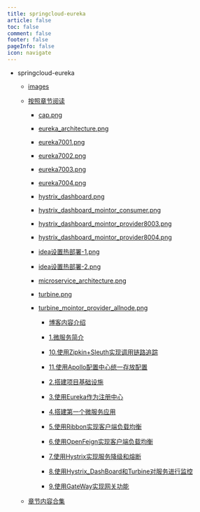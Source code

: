 ```yaml
---
title: springcloud-eureka
article: false
toc: false
comment: false
footer: false
pageInfo: false
icon: navigate
---
```


- springcloud-eureka

    - <a class="breadcrumb-link" href="images">images</a>

    - <a class="breadcrumb-link" href="shardings">按照章节阅读</a>


        - <a class="breadcrumb-link" href="shardings/cap.png">cap.png</a>

        - <a class="breadcrumb-link" href="shardings/eureka_architecture.png">eureka_architecture.png</a>

        - <a class="breadcrumb-link" href="shardings/eureka7001.png">eureka7001.png</a>

        - <a class="breadcrumb-link" href="shardings/eureka7002.png">eureka7002.png</a>

        - <a class="breadcrumb-link" href="shardings/eureka7003.png">eureka7003.png</a>

        - <a class="breadcrumb-link" href="shardings/eureka7004.png">eureka7004.png</a>

        - <a class="breadcrumb-link" href="shardings/hystrix_dashboard.png">hystrix_dashboard.png</a>

        - <a class="breadcrumb-link" href="shardings/hystrix_dashboard_mointor_consumer.png">hystrix_dashboard_mointor_consumer.png</a>

        - <a class="breadcrumb-link" href="shardings/hystrix_dashboard_mointor_provider8003.png">hystrix_dashboard_mointor_provider8003.png</a>

        - <a class="breadcrumb-link" href="shardings/hystrix_dashboard_mointor_provider8004.png">hystrix_dashboard_mointor_provider8004.png</a>

        - <a class="breadcrumb-link" href="shardings/idea设置热部署-1.png">idea设置热部署-1.png</a>

        - <a class="breadcrumb-link" href="shardings/idea设置热部署-2.png">idea设置热部署-2.png</a>

        - <a class="breadcrumb-link" href="shardings/microservice_architecture.png">microservice_architecture.png</a>

        - <a class="breadcrumb-link" href="shardings/turbine.png">turbine.png</a>

        - <a class="breadcrumb-link" href="shardings/turbine_mointor_provider_allnode.png">turbine_mointor_provider_allnode.png</a>

            - <a class="breadcrumb-link" href="shardings//springcloud-eureka-chapter-0.博客内容介绍.html">博客内容介绍</a>

            - <a class="breadcrumb-link" href="shardings//springcloud-eureka-chapter-1.微服务简介.html">1.微服务简介</a>

            - <a class="breadcrumb-link" href="shardings//springcloud-eureka-chapter-10.使用Zipkin+Sleuth实现调用链路追踪.html">10.使用Zipkin+Sleuth实现调用链路追踪</a>

            - <a class="breadcrumb-link" href="shardings//springcloud-eureka-chapter-11.使用Apollo配置中心统一存放配置.html">11.使用Apollo配置中心统一存放配置</a>

            - <a class="breadcrumb-link" href="shardings//springcloud-eureka-chapter-2.搭建项目基础设施.html">2.搭建项目基础设施</a>

            - <a class="breadcrumb-link" href="shardings//springcloud-eureka-chapter-3.使用Eureka作为注册中心.html">3.使用Eureka作为注册中心</a>

            - <a class="breadcrumb-link" href="shardings//springcloud-eureka-chapter-4.搭建第一个微服务应用.html">4.搭建第一个微服务应用</a>

            - <a class="breadcrumb-link" href="shardings//springcloud-eureka-chapter-5.使用Ribbon实现客户端负载均衡.html">5.使用Ribbon实现客户端负载均衡</a>

            - <a class="breadcrumb-link" href="shardings//springcloud-eureka-chapter-6.使用OpenFeign实现客户端负载均衡.html">6.使用OpenFeign实现客户端负载均衡</a>

            - <a class="breadcrumb-link" href="shardings//springcloud-eureka-chapter-7.使用Hystrix实现服务降级和熔断.html">7.使用Hystrix实现服务降级和熔断</a>

            - <a class="breadcrumb-link" href="shardings//springcloud-eureka-chapter-8.使用Hystrix_DashBoard和Turbine对服务进行监控.html">8.使用Hystrix_DashBoard和Turbine对服务进行监控</a>

            - <a class="breadcrumb-link" href="shardings//springcloud-eureka-chapter-9.使用GateWay实现网关功能.html">9.使用GateWay实现网关功能</a>

    - <a class="breadcrumb-link" href="springcloud-eureka.html#intro">章节内容合集</a>
